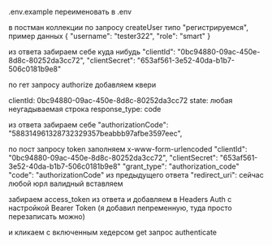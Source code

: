 .env.example переименовать в .env

в постман коллекции по запросу createUser типо "регистрируемся", пример данных
{
"username": "tester322",
"role": "smart"
}

из ответа забираем себе куда нибудь
"clientId": "0bc94880-09ac-450e-8d8c-80252da3cc72",
"clientSecret": "653af561-3e52-40da-b1b7-506c0181b9e8"

по гет запросу authorize добавляем квери

clientId: 0bc94880-09ac-450e-8d8c-80252da3cc72
state: любая неугадываемая строка
response_type: code

из ответа забираем себе
"authorizationCode": "588314961328732329357beabbb97afbe3597eec",

по пост запросу token заполняем x-www-form-urlencoded
"clientId": "0bc94880-09ac-450e-8d8c-80252da3cc72",
"clientSecret": "653af561-3e52-40da-b1b7-506c0181b9e8"
"grant_type": "authorization_code"
"code": "authorizationCode" из предыдущего ответа
"redirect_uri": сейчас любой юрл валидный вставляем

забираем access_token из ответа и добавляем в Headers Auth с настройкой Bearer Token (я добавил пепременную, туда просто перезаписать можно)

и кликаем с включенным хедерсом get запрос authenticate
